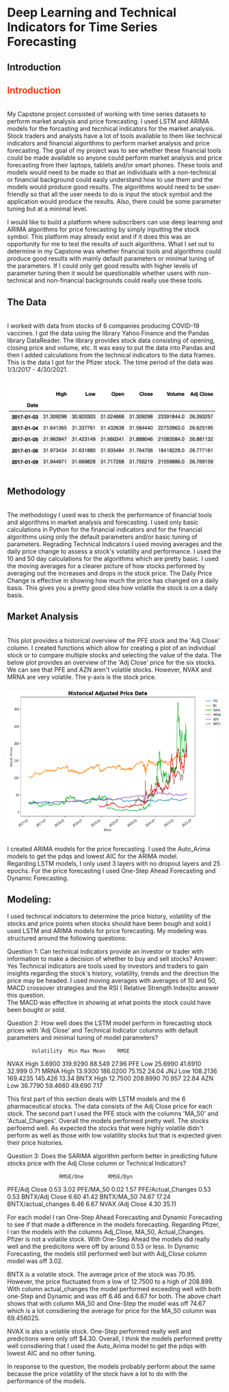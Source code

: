 # Deep Learning and Technical Indicators for Time Series Forecasting<br>

## Introduction<br>
<h2 style="color:#f03c15">Introduction</h2>
<br>
My Capstone project consisted of working with time series datasets to perform market analysis and price forecasting.  I used LSTM and ARIMA models for the forcasting and tecnhical indicators for the market analysis.  Stock traders and analysts have a lot of tools available to them like technical indicators and financial algorithms to perform market analysis and price forecasting.  The goal of my project was to see whether these financial tools could be made available so anyone could perform market analysis and price forecasting from their laptops, tablets and/or smart phones.  These tools and models would need to be made so that an individuals with a non-technical or financial background could easly understand how to use them and the models would produce good results.  The algorithms would need to be user-friendly so that all the user needs to do is input the stock symbol and the application would produce the results.  Also, there could be some parameter tuning but at a minimal level.

I would like to build a platform where subscribers can use deep learning and ARIMA algorithms for price forecasting by simply inputting the stock symbol.  This platform may already exist and if it does this was an opportunity for me to test the results of such algorithms.  What I set out to determine in my 
Capstone was whether financial tools and algorithms could produce good results with mainly default parameters or minimal tuning of the parameters.  If I could only get good results with higher levels of parameter tuning then it would be questionable whether users with non-technical and non-financial backgrounds could really use these tools.  

## The Data<br>
<br>
I worked with data from stocks of 6 companies producing COVID-19 vaccines.  I got the data using the library Yahoo Finance and the Pandas library DataReader.  The library provides stock data consisting of opening, closing price and volume, etc.  It was easy to put the data into Pandas and then I added calculations from the technical indicators to the data frames.  This is the data I got for the Pfizer stock.  The time period of the data was 1/3/2017 - 4/30/2021.

 ![This is test](/images/stock_data.png)


## Methodology<br>
<br>
The methodology I used was to check the performance of financial tools and algorithms in market analysis and forecasting.  I used only basic 
calculations in Python for the financial indicators and for the financial algorithms using only the default parameters and/or basic tuning of parameters.  
Regrading Technical Indicators  I used moving averages and the daily price change to assess a stock's volatility and performance.  I used the 10 and 50 day calculations for the algorithms which are pretty basic.  I used the moving averages for a clearer picture of how stocks performed by averaging out the increases and drops in the stock price.  The Daily Price Change is effective in showing how much the price has changed on a daily basis.  This gives you a pretty good idea how volatile the stock is on a daily basis.

## Market Analysis<br>
<br>
 This plot provides a historical overview of the PFE stock and the 'Adj Close' column.  I created functions which allow for creating a plot of an individual stock or to compare multiple stocks and selecting the value of the data.  The below plot provides an overview of the 'Adj Close' price for the six stocks.  We can see that PFE and AZN aren't volatile stocks.  However, NVAX and MRNA are very volatile.  The y-axis is the stock price.<BR>
<br> 
<img src="/images/stock_data_plot.png" width="550" height="350">
 

I created ARIMA models for the price forecasting.  I used the Auto_Arima models to get the pdqs and lowest AIC for the ARIMA model.  
Regarding LSTM models, I only used 3 layers with no dropout layers and 25 epochs.  For the price forecasting I used One-Step Ahead Forecasting and Dynamic 
Forecasting. 

## Modeling:
I used technical indciators to determine the price history, volatility of the stocks and price points when stocks should have been bough and sold.I used 
LSTM and ARIMA models for price forecasting.  My modeling was structured around the following questions:

Question 1: Can technical indicators provide an investor or trader with information to make a decision of whether to buy and sell stocks?
Answer: Yes
Technical indicators are tools used by investors and traders to gain insights regarding the stock's history, volatility, trends and the direction the price 
may be headed. I used moving averages with averages of 10 and 50, MACD crossover strategies and the RSI ( Relative Strength Index)to answer this question.  
The MACD was effective in showing at what points the stock could have been bought or sold.   


Question 2: How well does the LSTM model perform in forecasting stock prices with 'Adj Close' and Technical Indicator columns with default parameters and 
minimal tuning of model parameters?


            Volatility	Min	Max	Mean	RMSE
NVAX	 High	3.6900	319.9290	88.549	27.96
PFE	 Low	25.6990	41.6910	32.999	0.71
MRNA	High	13.9300	186.0200	75.152	24.04
JNJ	Low	108.2136	169.4235	145.426	13.34
BNTX	High	12.7500	208.8990	70.957	22.84
AZN	Low	36.7790	59.4660	49.690	7.17

This first part of this section deals with LSTM models and the 6 pharmaceutical stocks. The data consists of the Adj Close price for each stock. The 
second part I used the PFE stock with the columns 'MA_50' and 'Actual_Changes'. Overall the models performed pretty well. The stocks perfoemd well. As 
expected the stocks that were highly volatile didn't perform as well as those with low volatility stocks but that is expected given their price histories.


Question 3:
Does the SARIMA algorithm perform better in predicting future stocks price with the Adj Close column or Technical Indicators?

                     RMSE/One	     RMSE/Dyn
PFE/Adj Close	       0.53	         3.02
PFE/MA_50	           0.02	         1.57
PFE/Actual_Changes	 0.53	         0.53
BNTX/Adj Close	     6.60	         41.42
BNTX/MA_50	         74.67	       17.24
BNTX/actual_changes	 6.46	         6.67
NVAX /Adj Close	     4.30	         35.11

For each model I ran One-Step Ahead Forecasting and Dynamic Forecasting to see if that made a difference in the models forecasting. Regarding Pfizer, I ran 
the models with the columns Adj_Close, MA_50, Actual_Changes. Pfizer is not a volatile stock. With One-Step Ahead the models did really well and the 
predicitons were off by around 0.53 or less. In Dynamic Forecasting, the models still performed well but with Adj_Close column model was off 3.02.

BNTX is a volatile stock. The average price of the stock was 70.95. However, the price fluctuated from a low of 12.7500 to a high of 208.899. With 
column actual_changes the model performed exceeding well with both one-Step and Dynamic and was off 6.46 and 6.67 for both. The above chart shows that 
with column MA_50 and One-Step the model was off 74.67 which is a lot consdiering the average for price for the MA_50 column was 69.456025.

NVAX is also a volatile stock. One-Step performed really well and predictions were only off $4.30. Overall, I think the models performed pretty well 
consdiering that I used the Auto_Arima model to get the pdqs with lowest AIC and no other tuning.

In response to the question, the models probably perform about the same because the price volatility of the stock have a lot to do with the performance of 
the models.


